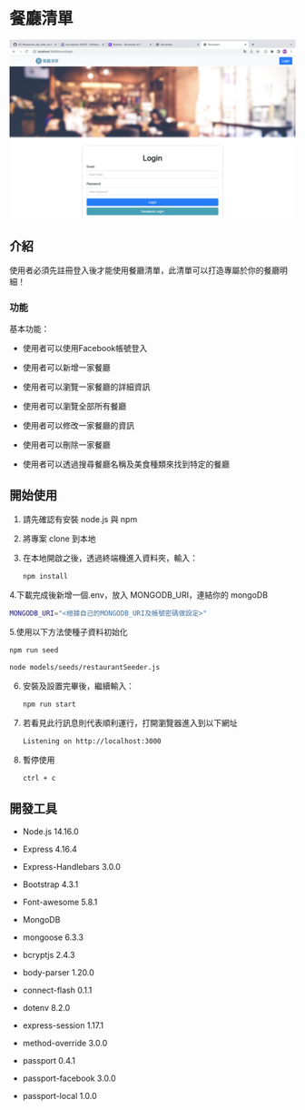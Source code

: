 # 餐廳清單
![Restaurant List](./public/image/readmeImg.png)

## 介紹
使用者必須先註冊登入後才能使用餐廳清單，此清單可以打造專屬於你的餐廳明細！
### 功能

基本功能：

- 使用者可以使用Facebook帳號登入
- 使用者可以新增一家餐廳
- 使用者可以瀏覽一家餐廳的詳細資訊
- 使用者可以瀏覽全部所有餐廳
- 使用者可以修改一家餐廳的資訊
- 使用者可以刪除一家餐廳

- 使用者可以透過搜尋餐廳名稱及美食種類來找到特定的餐廳

## 開始使用

1. 請先確認有安裝 node.js 與 npm
2. 將專案 clone 到本地
3. 在本地開啟之後，透過終端機進入資料夾，輸入：

   ```bash
   npm install
   ```
4.下載完成後新增一個.env，放入 MONGODB_URI，連結你的 mongoDB

   ```bash
   MONGODB_URI="<根據自己的MONGODB_URI及帳號密碼做設定>"
   ```

5.使用以下方法使種子資料初始化
   ```bash
   npm run seed
   ```
   ```bash
   node models/seeds/restaurantSeeder.js
   ```

6. 安裝及設置完畢後，繼續輸入：

   ```bash
   npm run start
   ```

7. 若看見此行訊息則代表順利運行，打開瀏覽器進入到以下網址

   ```bash
   Listening on http://localhost:3000
   ```

8. 暫停使用

   ```bash
   ctrl + c
   ```
## 開發工具

- Node.js 14.16.0
- Express 4.16.4
- Express-Handlebars 3.0.0

- Bootstrap 4.3.1
- Font-awesome 5.8.1

- MongoDB
- mongoose 6.3.3
- bcryptjs 2.4.3
- body-parser 1.20.0
- connect-flash 0.1.1
- dotenv 8.2.0    
- express-session 1.17.1
- method-override 3.0.0

- passport 0.4.1
- passport-facebook 3.0.0
- passport-local 1.0.0
